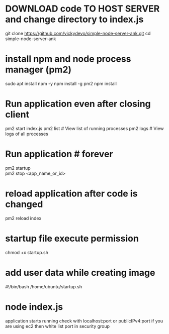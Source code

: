 # DOWNLOAD code TO HOST SERVER and change directory to index.js
 git clone https://github.com/vickydevo/simple-node-server-ank.git
 cd simple-node-server-ank
# install npm and node process manager (pm2)
sudo apt install npm -y
npm install -g pm2
npm install
# Run application even after closing client
pm2 start index.js
pm2 list         # View list of running processes
pm2 logs         # View logs of all processes
# Run application  # forever
pm2 startup  
pm2 stop <app_name_or_id>
# reload application after code is changed
pm2 reload index
# startup file execute permission
chmod +x startup.sh
# add user data while creating image
#!/bin/bash
/home/ubuntu/startup.sh
# node index.js
application starts running check with localhost:port or publicIPv4:port
if you are using ec2 then white list port in security group